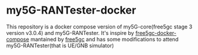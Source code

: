 # my5G-RANTester-docker
This repository is a docker compose version of my5G-core(free5gc stage 3 version v3.0.4) and my5G-RANTester. It's inspire by [free5gc-docker-compose](https://github.com/free5gc/free5gc-compose) mantained by [free5gc](https://github.com/free5gc) and has some modifications to attend my5G-RANTester(that is UE/GNB simulator)
